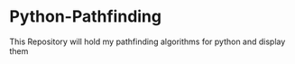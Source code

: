 # Python-Pathfinding
This Repository will hold my pathfinding algorithms for python and display them
